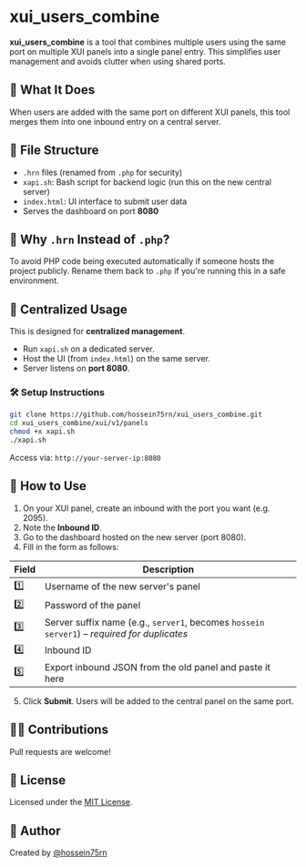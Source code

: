 # xui_users_combine

**xui_users_combine** is a tool that combines multiple users using the same port on multiple XUI panels into a single panel entry. This simplifies user management and avoids clutter when using shared ports.

## 🚀 What It Does

When users are added with the same port on different XUI panels, this tool merges them into one inbound entry on a central server.

## 📁 File Structure

- `.hrn` files (renamed from `.php` for security)
- `xapi.sh`: Bash script for backend logic (run this on the new central server)
- `index.html`: UI interface to submit user data
- Serves the dashboard on port **8080**

## 📌 Why `.hrn` Instead of `.php`?

To avoid PHP code being executed automatically if someone hosts the project publicly. Rename them back to `.php` if you're running this in a safe environment.

## 🧠 Centralized Usage

This is designed for **centralized management**.

- Run `xapi.sh` on a dedicated server.
- Host the UI (from `index.html`) on the same server.
- Server listens on **port 8080**.

### 🛠️ Setup Instructions

```bash
git clone https://github.com/hossein75rn/xui_users_combine.git
cd xui_users_combine/xui/v1/panels
chmod +x xapi.sh
./xapi.sh
```

Access via: `http://your-server-ip:8080`

## 🧪 How to Use

1. On your XUI panel, create an inbound with the port you want (e.g. 2095).
2. Note the **Inbound ID**.
3. Go to the dashboard hosted on the new server (port 8080).
4. Fill in the form as follows:

| Field | Description |
|-------|-------------|
| 1️⃣ | Username of the new server's panel |
| 2️⃣ | Password of the panel |
| 3️⃣ | Server suffix name (e.g., `server1`, becomes `hossein server1`) – *required for duplicates* |
| 4️⃣ | Inbound ID |
| 5️⃣ | Export inbound JSON from the old panel and paste it here |

5. Click **Submit**. Users will be added to the central panel on the same port.

## 🙋‍♂️ Contributions

Pull requests are welcome!

## 📜 License

Licensed under the [MIT License](LICENSE).

## 👤 Author

Created by [@hossein75rn](https://github.com/hossein75rn)